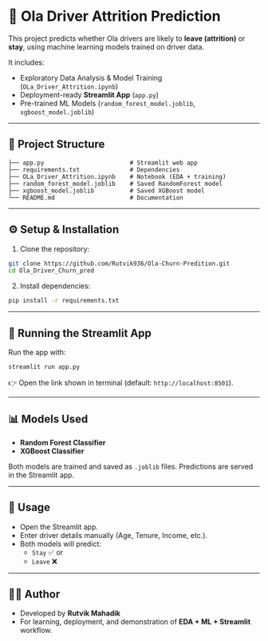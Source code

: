 # 🚖 Ola Driver Attrition Prediction

This project predicts whether Ola drivers are likely to **leave (attrition)** or **stay**, using machine learning models trained on driver data.  

It includes:  
- Exploratory Data Analysis & Model Training (`OLa_Driver_Attrition.ipynb`)  
- Deployment-ready **Streamlit App** (`app.py`)  
- Pre-trained ML Models (`random_forest_model.joblib`, `xgboost_model.joblib`)  

---

## 📂 Project Structure

```
├── app.py                        # Streamlit web app
├── requirements.txt              # Dependencies
├── OLa_Driver_Attrition.ipynb    # Notebook (EDA + training)
├── random_forest_model.joblib    # Saved RandomForest model
├── xgboost_model.joblib          # Saved XGBoost model
└── README.md                     # Documentation
```

---

## ⚙️ Setup & Installation

1. Clone the repository:

```bash
git clone https://github.com/Rutvik936/Ola-Churn-Predition.git
cd Ola_Driver_Churn_pred
```

2. Install dependencies:

```bash
pip install -r requirements.txt
```

---

## 🚀 Running the Streamlit App

Run the app with:

```bash
streamlit run app.py
```

👉 Open the link shown in terminal (default: `http://localhost:8501`).

---

## 📊 Models Used

- **Random Forest Classifier**  
- **XGBoost Classifier**  

Both models are trained and saved as `.joblib` files. Predictions are served in the Streamlit app.

---

## 📘 Usage

- Open the Streamlit app.  
- Enter driver details manually (Age, Tenure, Income, etc.).  
- Both models will predict:  
  - `Stay` ✅ or  
  - `Leave` ❌  

---

## 🧑‍💻 Author

- Developed by **Rutvik Mahadik**  
- For learning, deployment, and demonstration of **EDA + ML + Streamlit** workflow.
